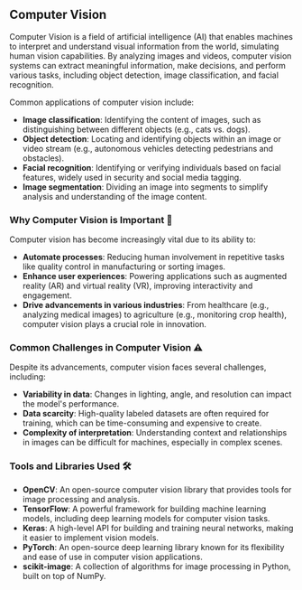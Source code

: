## Computer Vision 

Computer Vision is a field of artificial intelligence (AI) that enables machines to interpret and understand visual information from the world, simulating human vision capabilities. By analyzing images and videos, computer vision systems can extract meaningful information, make decisions, and perform various tasks, including object detection, image classification, and facial recognition. 

Common applications of computer vision include:

- **Image classification**: Identifying the content of images, such as distinguishing between different objects (e.g., cats vs. dogs).
- **Object detection**: Locating and identifying objects within an image or video stream (e.g., autonomous vehicles detecting pedestrians and obstacles).
- **Facial recognition**: Identifying or verifying individuals based on facial features, widely used in security and social media tagging.
- **Image segmentation**: Dividing an image into segments to simplify analysis and understanding of the image content.

### Why Computer Vision is Important 🧠

Computer vision has become increasingly vital due to its ability to:

- **Automate processes**: Reducing human involvement in repetitive tasks like quality control in manufacturing or sorting images.
- **Enhance user experiences**: Powering applications such as augmented reality (AR) and virtual reality (VR), improving interactivity and engagement.
- **Drive advancements in various industries**: From healthcare (e.g., analyzing medical images) to agriculture (e.g., monitoring crop health), computer vision plays a crucial role in innovation.

### Common Challenges in Computer Vision ⚠️

Despite its advancements, computer vision faces several challenges, including:

- **Variability in data**: Changes in lighting, angle, and resolution can impact the model's performance.
- **Data scarcity**: High-quality labeled datasets are often required for training, which can be time-consuming and expensive to create.
- **Complexity of interpretation**: Understanding context and relationships in images can be difficult for machines, especially in complex scenes.

### Tools and Libraries Used 🛠️


- **OpenCV**: An open-source computer vision library that provides tools for image processing and analysis.
- **TensorFlow**: A powerful framework for building machine learning models, including deep learning models for computer vision tasks.
- **Keras**: A high-level API for building and training neural networks, making it easier to implement vision models.
- **PyTorch**: An open-source deep learning library known for its flexibility and ease of use in computer vision applications.
- **scikit-image**: A collection of algorithms for image processing in Python, built on top of NumPy.
